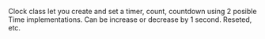 Clock class let you create and set a timer, count, countdown using 2 posible Time implementations. Can be increase or decrease by 1 second. Reseted, etc.
